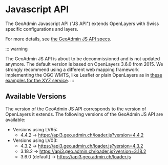 # Javascript API

The GeoAdmin Javascript API ("JS API") extends OpenLayers with Swiss specific configurations and layers.

For more details, see [the GeoAdmin JS API specs](https://geoadmin.github.io/ol3/apidoc/).

::: warning

The GeoAdmin JS API is about to be decommissioned and is not updated anymore.
The default version is based on OpenLayers 3.6.0 from 2015.
We strongly recommend using a different web mapping framework implementing the OGC WMTS, like Leaflet or plain OpenLayers as in [these examples for the XYZ service](/docs/xyz#openlayers).
:::

## Available Versions

The version of the GeoAdmin JS API corresponds to the version of OpenLayers it extends.
The following versions of the GeoAdmin JS API are available:

- Versions using LV95:
  - 4.4.2 → https://api3.geo.admin.ch/loader.js?version=4.4.2
- Versions using LV03:
  - 4.3.2 → https://api3.geo.admin.ch/loader.js?version=4.3.2
  - 3.18.2 → https://api3.geo.admin.ch/loader.js?version=3.18.2
  - 3.6.0 (default) → https://api3.geo.admin.ch/loader.js
